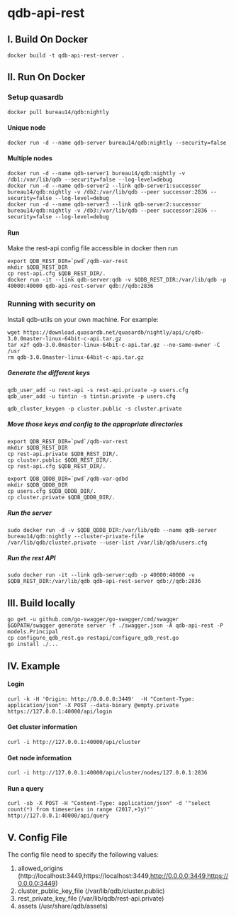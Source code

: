 # qdb-api-rest

## I. Build On Docker
```
docker build -t qdb-api-rest-server .
```

## II. Run On Docker
### Setup quasardb
```
docker pull bureau14/qdb:nightly
```

#### Unique node
```
docker run -d --name qdb-server bureau14/qdb:nightly --security=false
```

#### Multiple nodes
```
docker run -d --name qdb-server1 bureau14/qdb:nightly -v /db1:/var/lib/qdb --security=false --log-level=debug
docker run -d --name qdb-server2 --link qdb-server1:successor bureau14/qdb:nightly -v /db2:/var/lib/qdb --peer successor:2836 --security=false --log-level=debug
docker run -d --name qdb-server3 --link qdb-server2:successor bureau14/qdb:nightly -v /db3:/var/lib/qdb --peer successor:2836 --security=false --log-level=debug
```

#### Run
Make the rest-api config file accessible in docker then run
```
export QDB_REST_DIR=`pwd`/qdb-var-rest
mkdir $QDB_REST_DIR
cp rest-api.cfg $QDB_REST_DIR/.
docker run -it --link qdb-server:qdb -v $QDB_REST_DIR:/var/lib/qdb -p 40000:40000 qdb-api-rest-server qdb://qdb:2836
```

### Running with security on
Install qdb-utils on your own machine. For example:
```
wget https://download.quasardb.net/quasardb/nightly/api/c/qdb-3.0.0master-linux-64bit-c-api.tar.gz
tar xzf qdb-3.0.0master-linux-64bit-c-api.tar.gz --no-same-owner -C /usr
rm qdb-3.0.0master-linux-64bit-c-api.tar.gz
```

##### Generate the different keys
```
qdb_user_add -u rest-api -s rest-api.private -p users.cfg
qdb_user_add -u tintin -s tintin.private -p users.cfg
```
```
qdb_cluster_keygen -p cluster.public -s cluster.private
```
##### Move those keys and config to the appropriate directories
```
export QDB_REST_DIR=`pwd`/qdb-var-rest
mkdir $QDB_REST_DIR
cp rest-api.private $QDB_REST_DIR/.
cp cluster.public $QDB_REST_DIR/.
cp rest-api.cfg $QDB_REST_DIR/.
```
```
export QDB_QDDB_DIR=`pwd`/qdb-var-qdbd
mkdir $QDB_QDDB_DIR
cp users.cfg $QDB_QDDB_DIR/.
cp cluster.private $QDB_QDDB_DIR/.
```

##### Run the server
```
sudo docker run -d -v $QDB_QDDB_DIR:/var/lib/qdb --name qdb-server bureau14/qdb:nightly --cluster-private-file /var/lib/qdb/cluster.private --user-list /var/lib/qdb/users.cfg
```
##### Run the rest API
```
sudo docker run -it --link qdb-server:qdb -p 40000:40000 -v $QDB_REST_DIR:/var/lib/qdb qdb-api-rest-server qdb://qdb:2836
```


## III. Build locally
```
go get -u github.com/go-swagger/go-swagger/cmd/swagger
$GOPATH/swagger generate server -f ./swagger.json -A qdb-api-rest -P models.Principal
cp configure_qdb_rest.go restapi/configure_qdb_rest.go
go install ./...
```

## IV. Example
#### Login
```
curl -k -H 'Origin: http://0.0.0.0:3449'  -H "Content-Type: application/json" -X POST --data-binary @empty.private https://127.0.0.1:40000/api/login
```
#### Get cluster information
```
curl -i http://127.0.0.1:40000/api/cluster
```
#### Get node information
```
curl -i http://127.0.0.1:40000/api/cluster/nodes/127.0.0.1:2836
```
#### Run a query
```
curl -sb -X POST -H "Content-Type: application/json" -d '"select count(*) from timeseries in range (2017,+1y)"' http://127.0.0.1:40000/api/query
```

## V. Config File
The config file need to specify the following values:
1. allowed_origins (http://localhost:3449,https://localhost:3449,http://0.0.0.0:3449,https://0.0.0.0:3449)
1. cluster_public_key_file (/var/lib/qdb/cluster.public)
1. rest_private_key_file (/var/lib/qdb/rest-api.private)
1. assets (/usr/share/qdb/assets)
